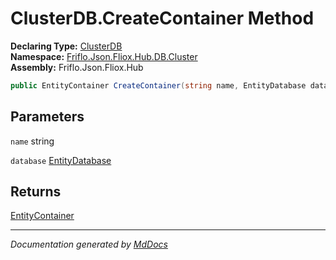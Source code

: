 ﻿<!--  
  <auto-generated>   
    The contents of this file were generated by a tool.  
    Changes to this file may be list if the file is regenerated  
  </auto-generated>   
-->

# ClusterDB.CreateContainer Method

**Declaring Type:** [ClusterDB](../index.md)  
**Namespace:** [Friflo.Json.Fliox.Hub.DB.Cluster](../../index.md)  
**Assembly:** Friflo.Json.Fliox.Hub

```csharp
public EntityContainer CreateContainer(string name, EntityDatabase database);
```

## Parameters

`name`  string

`database`  [EntityDatabase](../../../../Host/EntityDatabase/index.md)

## Returns

[EntityContainer](../../../../Host/EntityContainer/index.md)

___

*Documentation generated by [MdDocs](https://github.com/ap0llo/mddocs)*
